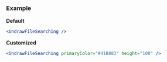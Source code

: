 ### Example

**Default**
```jsx
<UndrawFileSearching />
```

**Customized**
```jsx
<UndrawFileSearching primaryColor="#41B883" height="100" />
```
